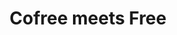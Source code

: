---
title: Cofree meets Free
url: http://blog.sigfpe.com/2014/05/cofree-meets-free.html
authors:
- Dan Piponi
type: article
tags:
- cofree comonads
- comonads
doHaskell-type: blog post
---